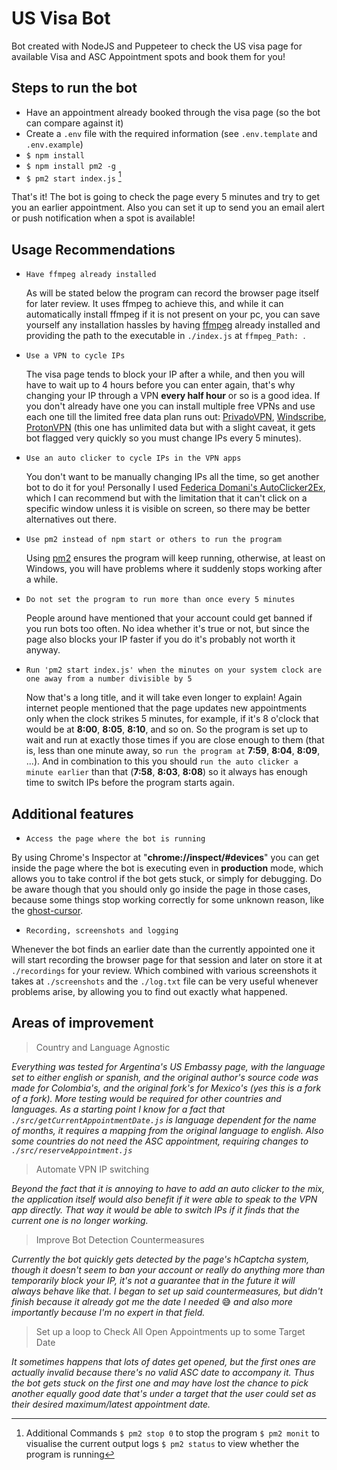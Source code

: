 # US Visa Bot
Bot created with NodeJS and Puppeteer to check the US visa page for available Visa and ASC Appointment spots and book them for you!

## Steps to run the bot

- Have an appointment already booked through the visa page (so the bot can compare against it)
- Create a `.env` file with the required information (see `.env.template` and `.env.example`)
- `$ npm install`
- `$ npm install pm2 -g`
- `$ pm2 start index.js` [^1]

That's it! The bot is going to check the page every 5 minutes and try to get you an earlier appointment.
Also you can set it up to send you an email alert or push notification when a spot is available!

[^1]: Additional Commands
  `$ pm2 stop 0` to stop the program
  `$ pm2 monit` to visualise the current output logs
  `$ pm2 status` to view whether the program is running

## Usage Recommendations

- `Have ffmpeg already installed`

  As will be stated below the program can record the browser page itself for later review. It uses ffmpeg to achieve this, and while it can automatically install ffmpeg if it is not present on your pc, you can save yourself any installation hassles by having [ffmpeg](https://ffmpeg.org/) already installed and providing the path to the executable in `./index.js` at `ffmpeg_Path: `.

- `Use a VPN to cycle IPs`

  The visa page tends to block your IP after a while, and then you will have to wait up to 4 hours before you can enter again, that's why changing your IP through a VPN **every half hour** or so is a good idea. If you don't already have one you can install multiple free VPNs and use each one till the limited free data plan runs out: [PrivadoVPN](https://privadovpn.com/es/), [Windscribe](https://windscribe.com/), [ProtonVPN](https://protonvpn.com/) (this one has unlimited data but with a slight caveat, it gets bot flagged very quickly so you must change IPs every 5 minutes).
- `Use an auto clicker to cycle IPs in the VPN apps`

  You don't want to be manually changing IPs all the time, so get another bot to do it for you! Personally I used [Federica Domani's AutoClicker2Ex](https://github.com/federicadomani/AutoClicker2-Record-Play-The-Lists-Of-Mouse-Clicks), which I can recommend but with the limitation that it can't click on a specific window unless it is visible on screen, so there may be better alternatives out there.
- `Use pm2 instead of npm start or others to run the program`
 
  Using [pm2](https://pm2.keymetrics.io/) ensures the program will keep running, otherwise, at least on Windows, you will have problems where it suddenly stops working after a while.
- `Do not set the program to run more than once every 5 minutes`

  People around have mentioned that your account could get banned if you run bots too often. No idea whether it's true or not, but since the page also blocks your IP faster if you do it's probably not worth it anyway.
- `Run 'pm2 start index.js' when the minutes on your system clock are one away from a number divisible by 5`

  Now that's a long title, and it will take even longer to explain! Again internet people mentioned that the page updates new appointments only when the clock strikes 5 minutes, for example, if it's 8 o'clock that would be at **8:00**, **8:05**, **8:10**, and so on. So the program is set up to wait and run at exactly those times if you are close enough to them (that is, less than one minute away, so `run the program at` **7:59**, **8:04**, **8:09**, ...). And in combination to this you should `run the auto clicker a minute earlier` than that (**7:58**, **8:03**, **8:08**) so it always has enough time to switch IPs before the program starts again.

## Additional features

- `Access the page where the bot is running`

By using Chrome's Inspector at "**chrome://inspect/#devices**" you can get inside the page where the bot is executing even in **production** mode, which allows you to take control if the bot gets stuck, or simply for debugging. Do be aware though that you should only go inside the page in those cases, because some things stop working correctly for some unknown reason, like the [ghost-cursor](https://www.npmjs.com/package/ghost-cursor).

- `Recording, screenshots and logging`

Whenever the bot finds an earlier date than the currently appointed one it will start recording the browser page for that session and later on store it at `./recordings` for your review. Which combined with various screenshots it takes at `./screenshots` and the `./log.txt` file can be very useful whenever problems arise, by allowing you to find out exactly what happened.

## Areas of improvement

> Country and Language Agnostic

_Everything was tested for Argentina's US Embassy page, with the language set to either english or spanish, and the original author's source code was made for Colombia's, and the original fork's for Mexico's (yes this is a fork of a fork). More testing would be required for other countries and languages. As a starting point I know for a fact that `./src/getCurrentAppointmentDate.js` is language dependent for the name of months, it requires a mapping from the original language to english. Also some countries do not need the ASC appointment, requiring changes to `./src/reserveAppointment.js`_

> Automate VPN IP switching

_Beyond the fact that it is annoying to have to add an auto clicker to the mix, the application itself would also benefit if it were able to speak to the VPN app directly. That way it would be able to switch IPs if it finds that the current one is no longer working._

> Improve Bot Detection Countermeasures

_Currently the bot quickly gets detected by the page's hCaptcha system, though it doesn't seem to ban your account or really do anything more than temporarily block your IP, it's not a guarantee that in the future it will always behave like that. I began to set up said countermeasures, but didn't finish because it already got me the date I needed_ 😅 _and also more importantly because I'm no expert in that field._

> Set up a loop to Check All Open Appointments up to some Target Date

_It sometimes happens that lots of dates get opened, but the first ones are actually invalid because there's no valid ASC date to accompany it. Thus the bot gets stuck on the first one and may have lost the chance to pick another equally good date that's under a target that the user could set as their desired maximum/latest appointment date._
